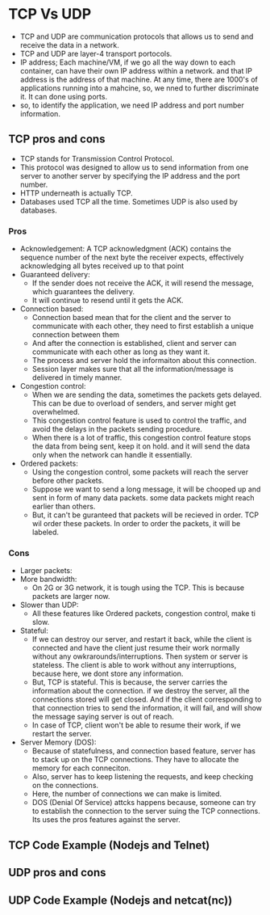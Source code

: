 # TCP Vs UDP
- TCP and UDP are communication protocols that allows us to send and receive the data in a network.
- TCP and UDP are layer-4 transport portocols.
- IP address; Each machine/VM, if we go all the way down to each container, can have their own
  IP address within a network. and that IP address is the address of that machine. At any time, there are 1000's of applications running into a mahcine, so, we nned to further discriminate it.
  It can done using ports.
- so, to identify the application, we need IP address and port number information.

## TCP pros and cons
- TCP stands for Transmission Control Protocol.
- This protocol was designed to allow us to send information from one server to another server by specifying the IP address and the port number.
- HTTP underneath is actually TCP.
- Databases used TCP all the time. Sometimes UDP is also used by databases.

### Pros
- Acknowledgement: A TCP acknowledgment (ACK) contains the sequence number of the next byte the receiver expects, effectively acknowledging all bytes received up to that point
- Guaranteed delivery:
  - If the sender does not receive the ACK, it will resend the message, which guarantees the delivery.
  - It will continue to resend until it gets the ACK.
- Connection based:
  - Connection based mean that for the client and the server to communicate with each other, they need to first establish a unique connection between them
  - And after the connection is established, client and server can communicate with each other as long as they want it.
  - The process and server hold the informaiton about this connection.
  - Session layer makes sure that all the information/message is delivered in timely manner.
- Congestion control:
   - When we are sending the data, sometimes the packets gets delayed. This can be due to overload of senders, and server might get overwhelmed.
   - This congestion control feature is used to control the traffic, and avoid the delays in the packets sending procedure.
   - When there is a lot of traffic, this congestion control feature stops the data from being sent, keep it on hold. and it will send the data only when the network can handle it essentially.
- Ordered packets:
  - Using the congestion control, some packets will reach the server before other packets.
  - Suppose we want to send a long message, it will be chooped up and sent in form of many data packets. some data packets might reach earlier than others.
  - But, it can't be guranteed that packets will be recieved in order. TCP wil order these packets. In order to order the packets, it will be labeled.

### Cons
- Larger packets:
- More bandwidth:
  - On 2G or 3G network, it is tough using the TCP. This is because packets are larger now.
- Slower than UDP:
  - All these features like Ordered packets, congestion control, make ti slow.
- Stateful:
  - If we can destroy our server, and restart it back, while the client is connected and have the client just resume their work normally without any owkrarounds/interruptions.
    Then system or server is stateless. The client is able to work without any interruptions, because here, we dont store any information.
  - But, TCP is stateful.  This is because, the server carries the information about the connection. if we destroy the server, all the connections stored will get closed. And if the client corresponding to that connection tries to send the information, it will fail, and will show the message saying server is out of reach.
  -  In case of TCP, client won't be able to resume their work, if we restart the server.
- Server Memory (DOS):
  - Because of statefulness, and connection based feature, server has to stack up on the TCP connections. They have to allocate the memory for each conneciton.
  - Also, server has to keep listening the requests, and keep checking on the connections.
  - Here, the number of connections we can make is limited.
  - DOS (Denial Of Service) attcks happens because, someone can try to establish the connection to the server suing the TCP connections. Its uses the pros features against the server.
## TCP Code Example (Nodejs and Telnet)

## UDP pros and cons

## UDP Code Example (Nodejs and netcat(nc))
